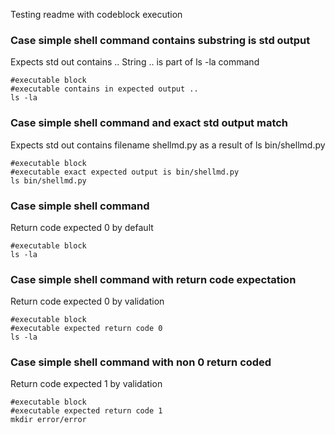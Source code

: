 Testing readme with codeblock execution


### Case simple shell command contains substring is std output
Expects std out contains ..
String .. is part of ls -la command
```
#executable block
#executable contains in expected output ..
ls -la
```

### Case simple shell command and  exact std output match 
Expects std out contains filename shellmd.py as a result of ls bin/shellmd.py
```
#executable block
#executable exact expected output is bin/shellmd.py
ls bin/shellmd.py
```

### Case simple shell command 
Return code expected 0 by default
```
#executable block
ls -la
```


### Case simple shell command with return code expectation
Return code expected 0 by validation
```
#executable block
#executable expected return code 0
ls -la
```

### Case simple shell command with non 0 return coded
Return code expected 1 by validation
```
#executable block
#executable expected return code 1
mkdir error/error 
```
